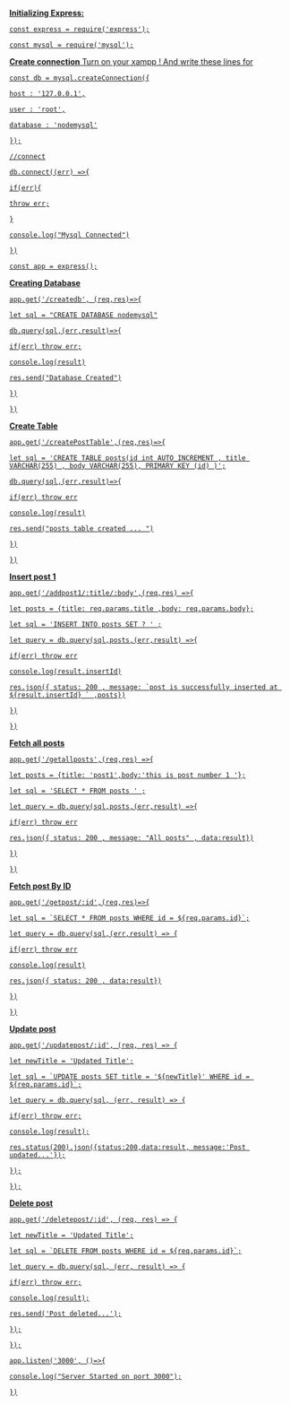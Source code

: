 
**<u>Initializing Express:**

    const express = require('express');
    
    const mysql = require('mysql');

 **Create connection**
Turn on your xampp ! And write these lines for 

    const db = mysql.createConnection({
    
    host : '127.0.0.1',
    
    user : 'root',
    
    database : 'nodemysql'
    
    });
    
    //connect
    
    db.connect((err) =>{
    
    if(err){
    
    throw err;
    
    }
    
    console.log("Mysql Connected")
    
    })
    
    const app = express();

  **Creating Database** 

    app.get('/createdb', (req,res)=>{
    
    let sql = "CREATE DATABASE nodemysql"
    
    db.query(sql,(err,result)=>{
    
    if(err) throw err;
    
    console.log(result)
    
    res.send("Database Created")
    
    })
    
    })

**Create Table**

    app.get('/createPostTable',(req,res)=>{
    
    let sql = 'CREATE TABLE posts(id int AUTO_INCREMENT , title VARCHAR(255) , body VARCHAR(255), PRIMARY KEY (id) )';
    
    db.query(sql,(err,result)=>{
    
    if(err) throw err
    
    console.log(result)
    
    res.send("posts table created ... ")
    
    })
    
    })

 **Insert post 1**

    app.get('/addpost1/:title/:body',(req,res) =>{
    
    let posts = {title: req.params.title ,body: req.params.body};
    
    let sql = 'INSERT INTO posts SET ? ' ;
    
    let query = db.query(sql,posts,(err,result) =>{
    
    if(err) throw err
    
    console.log(result.insertId)
    
    res.json({ status: 200 , message: `post is successfully inserted at ${result.insertId} ` ,posts})
    
    })
    
    })

 **Fetch all posts**

    app.get('/getallposts',(req,res) =>{
    
    let posts = {title: 'post1',body:'this is post number 1 '};
    
    let sql = 'SELECT * FROM posts ' ;
    
    let query = db.query(sql,posts,(err,result) =>{
    
    if(err) throw err
    
    res.json({ status: 200 , message: "All posts" , data:result})
    
    })
    
    })

**Fetch post By ID**

    app.get('/getpost/:id',(req,res)=>{
    
    let sql = `SELECT * FROM posts WHERE id = ${req.params.id}`;
    
    let query = db.query(sql,(err,result) => {
    
    if(err) throw err
    
    console.log(result)
    
    res.json({ status: 200 , data:result})
    
    })
    
    })

**Update post**

    app.get('/updatepost/:id', (req, res) => {
    
    let newTitle = 'Updated Title';
    
    let sql = `UPDATE posts SET title = '${newTitle}' WHERE id = ${req.params.id}`;
    
    let query = db.query(sql, (err, result) => {
    
    if(err) throw err;
    
    console.log(result);
    
    res.status(200).json({status:200,data:result, message:'Post updated...'});
    
    });
    
    });

 **Delete post**

    app.get('/deletepost/:id', (req, res) => {
    
    let newTitle = 'Updated Title';
    
    let sql = `DELETE FROM posts WHERE id = ${req.params.id}`;
    
    let query = db.query(sql, (err, result) => {
    
    if(err) throw err;
    
    console.log(result);
    
    res.send('Post deleted...');
    
    });
    
    });
    
    app.listen('3000', ()=>{
    
    console.log("Server Started on port 3000");
    
    })

